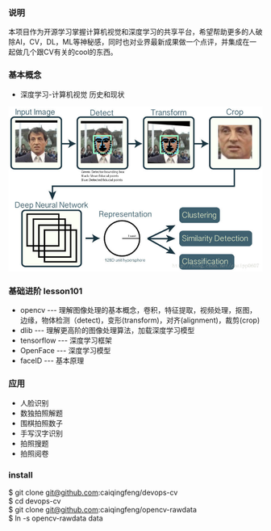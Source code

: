 ### 说明
本项目作为开源学习掌握计算机视觉和深度学习的共享平台，希望帮助更多的人破除AI，CV，DL，ML等神秘感，同时也对业界最新成果做一个点评，并集成在一起做几个跟CV有关的cool的东西。 </bp>

### 基本概念
* 深度学习-计算机视觉 历史和现状

![concept](./00-基本原理/facial-recogonize.jpeg?raw=true)

### 基础进阶 lesson101
* opencv --- 理解图像处理的基本概念，卷积，特征提取，视频处理，抠图，边缘，物体检测（detect)，变形(transform)，对齐(alignment)，裁剪(crop)
* dlib --- 理解更高阶的图像处理算法，加载深度学习模型
* tensorflow --- 深度学习框架
* OpenFace  --- 深度学习模型
* faceID  --- 基本原理

### 应用
* 人脸识别
* 数独拍照解题
* 围棋拍照数子
* 手写汉字识别
* 拍照搜题
* 拍照阅卷


### install
$ git clone git@github.com:caiqingfeng/devops-cv  
$ cd devops-cv   
$ git clone git@github.com:caiqingfeng/opencv-rawdata  
$ ln -s opencv-rawdata data  

### 